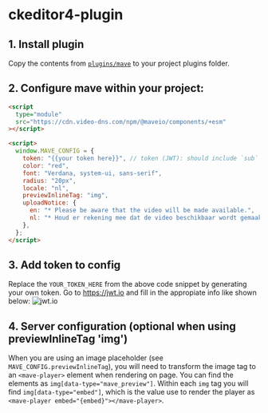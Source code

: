 # ckeditor4-plugin

## 1. Install plugin

Copy the contents from [`plugins/mave`](https://github.com/maveio/ckeditor4-plugin/tree/main/js/plugins/mave) to your project plugins folder.

## 2. Configure mave within your project:

```html
<script
  type="module"
  src="https://cdn.video-dns.com/npm/@maveio/components/+esm"
></script>

<script>
  window.MAVE_CONFIG = {
    token: "{{your token here}}", // token (JWT): should include `sub` (space), `collection` and `exp`,
    color: "red",
    font: "Verdana, system-ui, sans-serif",
    radius: "20px",
    locale: "nl",
    previewInlineTag: "img",
    uploadNotice: {
      en: "* Please be aware that the video will be made available.",
      nl: "* Houd er rekening mee dat de video beschikbaar wordt gemaakt.",
    },
  };
</script>
```

## 3. Add token to config

Replace the `YOUR_TOKEN_HERE` from the above code snippet by generating your own token. Go to https://jwt.io and fill in the appropiate info like shown below:
![jwt.io](https://user-images.githubusercontent.com/238946/231775312-c5ac6cc4-f176-418e-be81-0ba4f0a49b94.png)

## 4. Server configuration (optional when using previewInlineTag 'img')

When you are using an image placeholder (see `MAVE_CONFIG.previewInlineTag`), you will need to transform the image tag to an `<mave-player>` element when rendering on page. You can find the elements as `img[data-type="mave_preview"]`. Within each `img` tag you will find `img[data-type="embed"]`, which is the value use to render the player as `<mave-player embed="{embed}"></mave-player>`.
